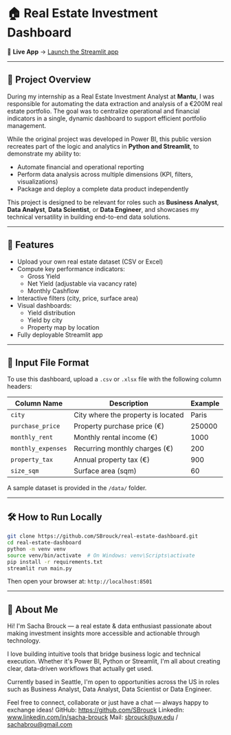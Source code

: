 # 🏠 Real Estate Investment Dashboard

🔗 **Live App** → [Launch the Streamlit app](https://real-estate-dashboard-ffkxqbyp6y6ybe6ildsv3q.streamlit.app)

---

## 📘 Project Overview

During my internship as a Real Estate Investment Analyst at **Mantu**, I was responsible for automating the data extraction and analysis of a €200M real estate portfolio. The goal was to centralize operational and financial indicators in a single, dynamic dashboard to support efficient portfolio management.

While the original project was developed in Power BI, this public version recreates part of the logic and analytics in **Python and Streamlit**, to demonstrate my ability to:

- Automate financial and operational reporting
- Perform data analysis across multiple dimensions (KPI, filters, visualizations)
- Package and deploy a complete data product independently

This project is designed to be relevant for roles such as **Business Analyst**, **Data Analyst**, **Data Scientist**, or **Data Engineer**, and showcases my technical versatility in building end-to-end data solutions.

---

## 🚀 Features

- Upload your own real estate dataset (CSV or Excel)
- Compute key performance indicators:
  - Gross Yield
  - Net Yield (adjustable via vacancy rate)
  - Monthly Cashflow
- Interactive filters (city, price, surface area)
- Visual dashboards:
  - Yield distribution
  - Yield by city
  - Property map by location
- Fully deployable Streamlit app

---

## 📂 Input File Format

To use this dashboard, upload a `.csv` or `.xlsx` file with the following column headers:

| Column Name        | Description                       | Example            |
|--------------------|-----------------------------------|--------------------|
| `city`             | City where the property is located | Paris              |
| `purchase_price`   | Property purchase price (€)        | 250000             |
| `monthly_rent`     | Monthly rental income (€)          | 1000               |
| `monthly_expenses` | Recurring monthly charges (€)      | 200                |
| `property_tax`     | Annual property tax (€)            | 900                |
| `size_sqm`         | Surface area (sqm)                 | 60                 |

A sample dataset is provided in the `/data/` folder.

---

## 🛠️ How to Run Locally

```bash
git clone https://github.com/SBrouck/real-estate-dashboard.git
cd real-estate-dashboard
python -m venv venv
source venv/bin/activate  # On Windows: venv\Scripts\activate
pip install -r requirements.txt
streamlit run main.py
```

Then open your browser at: `http://localhost:8501`

---

## 👋 About Me

Hi! I'm Sacha Brouck — a real estate & data enthusiast passionate about making investment insights more accessible and actionable through technology.

I love building intuitive tools that bridge business logic and technical execution. Whether it's Power BI, Python or Streamlit, I'm all about creating clear, data-driven workflows that actually get used.

Currently based in Seattle, I'm open to opportunities across the US in roles such as Business Analyst, Data Analyst, Data Scientist or Data Engineer.

Feel free to connect, collaborate or just have a chat — always happy to exchange ideas!
GitHub: https://github.com/SBrouck
LinkedIn: www.linkedin.com/in/sacha-brouck
Mail: sbrouck@uw.edu / sachabrou@gmail.com
